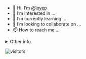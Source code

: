 - 👋 Hi, I’m [@loyep](https://github.com/loyep)
- 👀 I’m interested in ...
- 🌱 I’m currently learning ...
- 💞️ I’m looking to collaborate on ...
- 📫 How to reach me ...

<details>
  <summary>Other info.</summary>
  <br>

<!--START_SECTION:waka-->

```text
Vue.js           16 hrs 21 mins  ██████████████░░░░░░░░░░░   55.66 %
TypeScript       6 hrs 48 mins   █████▓░░░░░░░░░░░░░░░░░░░   23.16 %
JSON             2 hrs 46 mins   ██▒░░░░░░░░░░░░░░░░░░░░░░   09.44 %
JavaScript       55 mins         ▓░░░░░░░░░░░░░░░░░░░░░░░░   03.14 %
Other            53 mins         ▓░░░░░░░░░░░░░░░░░░░░░░░░   03.01 %
```

<!--END_SECTION:waka-->

</details>

![visitors](https://visitor-badge.glitch.me/badge?page_id=loyep.loyep)

